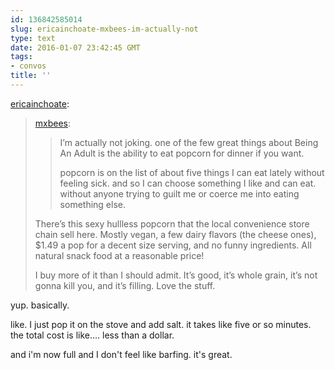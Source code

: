 ```yaml
---
id: 136842585014
slug: ericainchoate-mxbees-im-actually-not
type: text
date: 2016-01-07 23:42:45 GMT
tags:
- convos
title: ''
---
```

<p><a href="http://ericainchoate.tumblr.com/post/136842125692/mxbees-im-actually-not-joking-one-of-the-few" class="tumblr_blog">ericainchoate</a>:</p>

<blockquote><p><a class="tumblr_blog" href="http://mxbees.tumblr.com/post/136841180989">mxbees</a>:</p>
<blockquote>
<p>I’m actually not joking. one of the few great things about Being An Adult is the ability to eat popcorn for dinner if you want. </p>

<p>popcorn is on the list of about five things I can eat lately without feeling sick. and so I can choose something I like and can eat. without anyone trying to guilt me or coerce me into eating something else.</p>
</blockquote>

<p>There’s this sexy hullless popcorn that the local convenience store chain sell here. Mostly vegan, a few dairy flavors (the cheese ones), $1.49 a pop for a decent size serving, and no funny ingredients. All natural snack food at a reasonable price! </p><p>I buy more of it than I should admit. It’s good, it’s whole grain, it’s not gonna kill you, and it’s filling. Love the stuff. </p></blockquote>

<p>yup. basically. </p><p>like. I just pop it on the stove and add salt. it takes like five or so minutes. the total cost is like.... less than a dollar. </p><p>and i'm now full and I don't feel like barfing. it's great.</p>